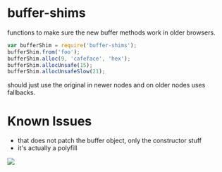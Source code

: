 buffer-shims
===

functions to make sure the new buffer methods work in older browsers.

```js
var bufferShim = require('buffer-shims');
bufferShim.from('foo');
bufferShim.alloc(9, 'cafeface', 'hex');
bufferShim.allocUnsafe(15);
bufferShim.allocUnsafeSlow(21);
```

should just use the original  in newer nodes and on older nodes uses fallbacks.

Known Issues
===
- that does not patch the buffer object, only the constructor stuff
- it's actually a polyfill

![](https://i.imgur.com/zxII3jJ.gif)
